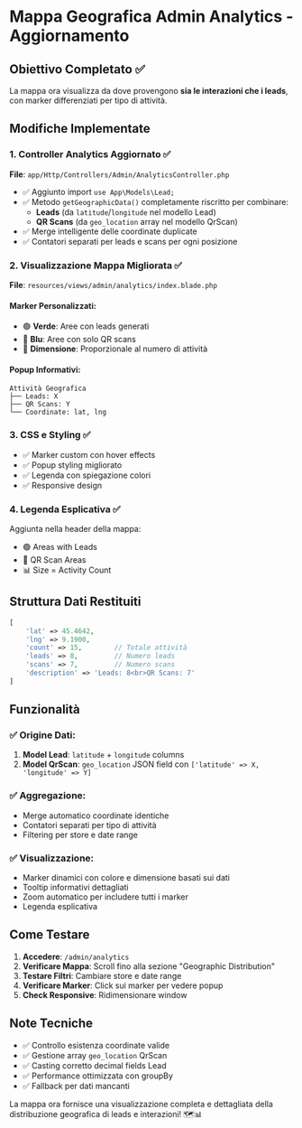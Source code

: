 # Mappa Geografica Admin Analytics - Aggiornamento

## Obiettivo Completato ✅
La mappa ora visualizza da dove provengono **sia le interazioni che i leads**, con marker differenziati per tipo di attività.

## Modifiche Implementate

### 1. **Controller Analytics Aggiornato** ✅
**File**: `app/Http/Controllers/Admin/AnalyticsController.php`

- ✅ Aggiunto import `use App\Models\Lead;`
- ✅ Metodo `getGeographicData()` completamente riscritto per combinare:
  - **Leads** (da `latitude`/`longitude` nel modello Lead)
  - **QR Scans** (da `geo_location` array nel modello QrScan)
- ✅ Merge intelligente delle coordinate duplicate
- ✅ Contatori separati per leads e scans per ogni posizione

### 2. **Visualizzazione Mappa Migliorata** ✅
**File**: `resources/views/admin/analytics/index.blade.php`

#### Marker Personalizzati:
- 🟢 **Verde**: Aree con leads generati
- 🔵 **Blu**: Aree con solo QR scans
- 📏 **Dimensione**: Proporzionale al numero di attività

#### Popup Informativi:
```
Attività Geografica
├── Leads: X
├── QR Scans: Y  
└── Coordinate: lat, lng
```

### 3. **CSS e Styling** ✅
- ✅ Marker custom con hover effects
- ✅ Popup styling migliorato
- ✅ Legenda con spiegazione colori
- ✅ Responsive design

### 4. **Legenda Esplicativa** ✅
Aggiunta nella header della mappa:
- 🟢 Areas with Leads
- 🔵 QR Scan Areas  
- 📊 Size = Activity Count

## Struttura Dati Restituiti

```php
[
    'lat' => 45.4642,
    'lng' => 9.1900,
    'count' => 15,        // Totale attività
    'leads' => 8,         // Numero leads
    'scans' => 7,         // Numero scans
    'description' => 'Leads: 8<br>QR Scans: 7'
]
```

## Funzionalità

### ✅ Origine Dati:
1. **Model Lead**: `latitude` + `longitude` columns
2. **Model QrScan**: `geo_location` JSON field con `['latitude' => X, 'longitude' => Y]`

### ✅ Aggregazione:
- Merge automatico coordinate identiche
- Contatori separati per tipo di attività
- Filtering per store e date range

### ✅ Visualizzazione:
- Marker dinamici con colore e dimensione basati sui dati
- Tooltip informativi dettagliati
- Zoom automatico per includere tutti i marker
- Legenda esplicativa

## Come Testare

1. **Accedere**: `/admin/analytics`
2. **Verificare Mappa**: Scroll fino alla sezione "Geographic Distribution"
3. **Testare Filtri**: Cambiare store e date range
4. **Verificare Marker**: Click sui marker per vedere popup
5. **Check Responsive**: Ridimensionare window

## Note Tecniche

- ✅ Controllo esistenza coordinate valide
- ✅ Gestione array `geo_location` QrScan
- ✅ Casting corretto decimal fields Lead
- ✅ Performance ottimizzata con groupBy
- ✅ Fallback per dati mancanti

La mappa ora fornisce una visualizzazione completa e dettagliata della distribuzione geografica di leads e interazioni! 🗺️📊
